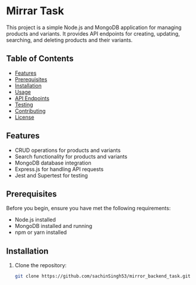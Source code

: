 # Mirrar Task

This project is a simple Node.js and MongoDB application for managing products and variants. It provides API endpoints for creating, updating, searching, and deleting products and their variants.

## Table of Contents

- [Features](#features)
- [Prerequisites](#prerequisites)
- [Installation](#installation)
- [Usage](#usage)
- [API Endpoints](#api-endpoints)
- [Testing](#testing)
- [Contributing](#contributing)
- [License](#license)

## Features

- CRUD operations for products and variants
- Search functionality for products and variants
- MongoDB database integration
- Express.js for handling API requests
- Jest and Supertest for testing

## Prerequisites

Before you begin, ensure you have met the following requirements:

- Node.js installed
- MongoDB installed and running
- npm or yarn installed

## Installation

1. Clone the repository:

   ```bash
   git clone https://github.com/sachinSingh53/mirror_backend_task.git
